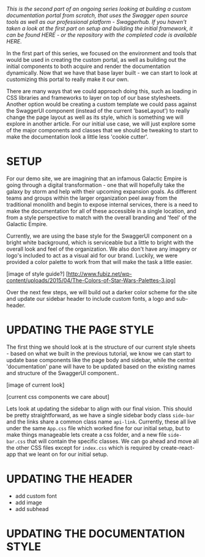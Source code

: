 *This is the second part of an ongoing series looking at building a custom documentation portal from scratch, that uses the Swagger open source tools as well as our professional platform - Swaggerhub. If you haven't taken a look at the first part on setup and building the initial framework, it can be found HERE - or the repository with the completed code is available HERE.*

In the first part of this series, we focused on the environment and tools that would be used in creating the custom portal, as well as building out the initial components to both acquire and render the documentation dynamically. Now that we have that base layer built - we can start to look at customizing this portal to really make it our own.

There are many ways that we could approach doing this, such as loading in CSS libraries and frameworks to layer on top of our base stylesheets. Another option would be creating a custom template we could pass against the SwaggerUI component (instead of the current 'baseLayout') to really change the page layout as well as its style, which is something we will explore in another article. For our initial use case, we will just explore some of the major components and classes that we should be tweaking to start to make the documentation look a little less 'cookie cutter'.

# SETUP

For our demo site, we are imagining that an infamous Galactic Empire is going through a digital transformation - one that will hopefully take the galaxy by storm and help with their upcoming expansion goals. As different teams and groups within the larger organization peel away from the traditional monolith and begin to expose internal services, there is a need to make the documentation for all of these accessible in a single location, and from a style perspective to match with the overall branding and 'feel' of the Galactic Empire.

Currently, we are using the base style for the SwaggerUI component on a bright white background, which is serviceable but a little to bright with the overall look and feel of the organization. We also don't have any imagery or logo's included to act as a visual aid for our brand. Luckily, we were provided a color palette to work from that will make the task a little easier.

[image of style guide?]
[http://www.fubiz.net/wp-content/uploads/2015/04/The-Colors-of-Star-Wars-Palettes-3.jpg]

Over the next few steps, we will build out a darker color scheme for the site and update our sidebar header to include custom fonts, a logo and sub-header.

# UPDATING THE PAGE STYLE

The first thing we should look at is the structure of our current style sheets - based on what we built in the previous tutorial, we know we can start to update base components like the page body and sidebar, while the central 'documentation' pane will have to be updated based on the existing names and structure of the SwaggerUI component..

[image of current look]

[current css components we care about]

Lets look at updating the sidebar to align with our final vision. This should be pretty straightforward, as we have a single sidebar body class `side-bar` and the links share a common class name `api-link`. Currently, these all live under the same `App.css` file which worked fine for our initial setup, but to make things manageable lets create a css folder, and a new file `side-bar.css` that will contain the specific classes. We can go ahead and move all the other CSS files except for `index.css` which is required by create-react-app that we leant on for our initial setup.

# UPDATING THE HEADER
 - add custom font
 - add image
 - add subhead

# UPDATING THE DOCUMENTATION STYLE